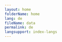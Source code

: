 ```yaml
---
layout: home
folderName: home
lang: de
fileName: data
permalink: de
langsupport: index-langs
---
```


